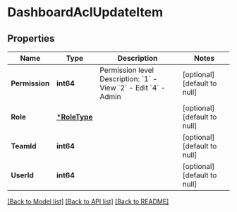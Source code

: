 # DashboardAclUpdateItem

## Properties
Name | Type | Description | Notes
------------ | ------------- | ------------- | -------------
**Permission** | **int64** | Permission level Description: &#x60;1&#x60; - View &#x60;2&#x60; - Edit &#x60;4&#x60; - Admin | [optional] [default to null]
**Role** | [***RoleType**](RoleType.md) |  | [optional] [default to null]
**TeamId** | **int64** |  | [optional] [default to null]
**UserId** | **int64** |  | [optional] [default to null]

[[Back to Model list]](../README.md#documentation-for-models) [[Back to API list]](../README.md#documentation-for-api-endpoints) [[Back to README]](../README.md)


